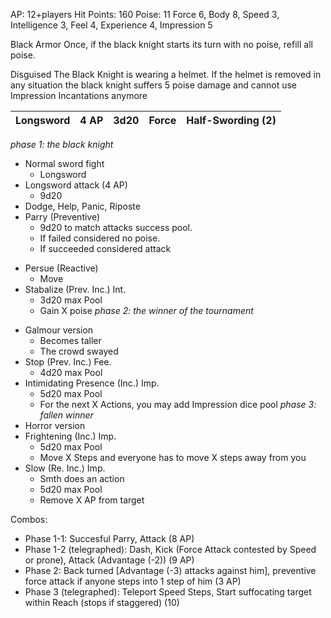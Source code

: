 AP: 12+players
Hit Points: 160
Poise: 11
Force 6, Body 8, Speed 3, Intelligence 3, Feel 4, Experience 4, Impression 5

Black Armor
Once, if the black knight starts its turn with no poise, refill all poise.

Disguised
The Black Knight is wearing a helmet. If the helmet is removed in any situation the black knight suffers 5 poise damage and cannot use Impression Incantations anymore

| Longsword      | 4 AP          | 3d20 | Force                                  | Half-Swording (2)                                           |
| -------------- | ------------- | ---- | -------------------------------------- | ----------------------------------------------------------- |

*phase 1: the black knight*
- Normal sword fight
	- Longsword
- Longsword attack (4 AP)
	- 9d20
- Dodge, Help, Panic, Riposte
- Parry (Preventive)
	- 9d20 to match attacks success pool. 
	- If failed considered no poise. 
	- If succeeded considered attack
* Persue (Reactive)
	* Move
* Stabalize (Prev. Inc.) Int.
	* 3d20 max Pool
	* Gain X poise
*phase 2: the winner of the tournament*
- Galmour version
	- Becomes taller
	- The crowd swayed
- Stop (Prev. Inc.) Fee.
	- 4d20 max Pool
- Intimidating Presence (Inc.) Imp.
	- 5d20 max Pool
	- For the next X Actions, you may add Impression dice pool
*phase 3: fallen winner*
- Horror version
- Frightening (Inc.) Imp.
	- 5d20 max Pool
	- Move X Steps and everyone has to move X steps away from you
- Slow (Re. Inc.) Imp.
	- Smth does an action
	- 5d20 max Pool
	- Remove X AP from target

Combos:
- Phase 1-1: Succesful Parry, Attack (8 AP)
- Phase 1-2 (telegraphed): Dash, Kick (Force Attack contested by Speed or prone), Attack (Advantage (-2)) (9 AP)
- Phase 2: Back turned \[Advantage (-3) attacks against him], preventive force attack if anyone steps into 1 step of him (3 AP)
- Phase 3 (telegraphed): Teleport Speed Steps, Start suffocating target within Reach (stops if staggered) (10)